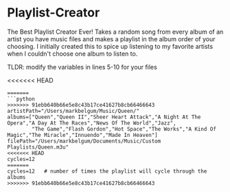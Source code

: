 # Playlist-Creator
The Best Playlist Creator Ever! Takes a random song from every album of an artist you have music files and makes a playlist in the album order of your choosing. I initially created this to spice up listening to my favorite artists when I couldn't choose one album to listen to.

TLDR: modify the variables in lines 5-10 for your files

<<<<<<< HEAD
```
=======
```python
>>>>>>> 91ebb640b66e5e8c43b17ce41627b8cb66466643
artistPath="/Users/markbelgum/Music/Queen/"
albums=["Queen","Queen II","Sheer Heart Attack","A Night At The Opera","A Day At The Races","News Of The World","Jazz",
        "The Game","Flash Gordon","Hot Space","The Works","A Kind Of Magic","The Miracle","Innuendo","Made In Heaven"]
filePath="/Users/markbelgum/Documents/Music/Custom Playlists/Queen.m3u"
<<<<<<< HEAD
cycles=12 
=======
cycles=12   # number of times the playlist will cycle through the albums
>>>>>>> 91ebb640b66e5e8c43b17ce41627b8cb66466643
```
